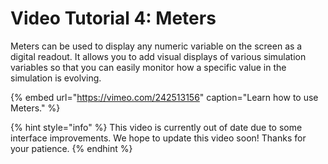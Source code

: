 # Video Tutorial 4: Meters

Meters can be used to display any numeric variable on the screen as a digital readout. It allows you to add visual displays of various simulation variables so that you can easily monitor how a specific value in the simulation is evolving.

{% embed url="https://vimeo.com/242513156" caption="Learn how to use Meters." %}

{% hint style="info" %}
This video is currently out of date due to some interface improvements. We hope to update this video soon! Thanks for your patience.
{% endhint %}

